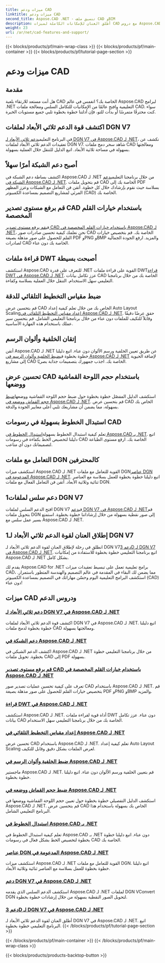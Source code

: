 ```yaml
---
title: ميزات ودعم CAD
linktitle: ميزات ودعم CAD
second_title: Aspose.CAD .NET - تنسيق ملف CAD وBIM
description: أطلق العنان للإمكانات الكاملة لميزات CAD مع دروس Aspose.CAD لـ .NET. تعرف على الدعم ثلاثي الأبعاد لـ DGN V7، والتعامل مع الشبكة، وتخصيص القلم، والمزيد دون عناء.
weight: 23
url: /ar/net/cad-features-and-support/
---
```


{{< blocks/products/pf/main-wrap-class >}}
{{< blocks/products/pf/main-container >}}
{{< blocks/products/pf/tutorial-page-section >}}

# ميزات ودعم CAD


## مقدمة

هل أنت مستعد للارتقاء بلعبة CAD الخاصة بك؟ انغمس في عالم Aspose.CAD لبرامج .NET التعليمية وافتح عالمًا من الإمكانيات للتكامل السلس ومعالجة ملفات CAD. سواء كنت محترفًا متمرسًا أو بدأت للتو، فإن أدلتنا خطوة بخطوة تلبي جميع مستويات الخبرة.

## اكتشف قوة الدعم ثلاثي الأبعاد لملفات DGN V7

 في البرنامج التعليمي[دعم ثلاثي الأبعاد لـ DGN V7 في Aspose.CAD لـ .NET](./3d-support-for-dgn-v7/)، نكشف عن تعقيدات الدعم ثلاثي الأبعاد لملفات DGN V7. شاهد سحر دمج ملفات CAD ومعالجتها بسهولة في مساحة ثلاثية الأبعاد. اتبع الدليل للتنقل خلال العملية بسهولة.

## أصبح دعم الشبكة أمرًا سهلاً

 اكتشف بساطة دعم الشبكة في Aspose.CAD لـ .NET من خلال برنامجنا التعليمي[دعم الشبكة في Aspose.CAD لـ .NET](./mesh-support/). قم بتحويل ملفات CAD الخاصة بك إلى PDF بسلاسة حيث نقوم بإرشادك خلال كل خطوة. أتقن فن التعامل مع الشبكات وعزز المظهر المرئي لمشاريع التصميم بمساعدة الكمبيوتر (CAD) الخاصة بك.

## قم برفع مستوى تصدير CAD باستخدام خيارات القلم المخصصة

 في[قم برفع مستوى تصدير CAD باستخدام خيارات القلم المخصصة في Aspose.CAD لـ .NET](./pen-support-in-export/)، نحن نعلمك كيفية تحسين صادرات صور CAD الخاصة بك. قم بتخصيص خيارات القلم للحصول على صور مذهلة بصيغة PDF وPNG وBMP والمزيد. ارفع الجودة الجمالية لصادرات CAD الخاصة بك دون عناء.

## قراءة ملفات DWT أصبحت بسيطة

استكشف Aspose.CAD للتعرف على قدرة .NET القوية على قراءة ملفات DWT[قراءة DWT في Aspose.CAD لـ .NET](./reading-dwt/). عزز تكامل بيانات CAD الخاصة بك من خلال برنامجنا التعليمي سهل الاستخدام. التنقل خلال العملية بسلاسة وكفاءة.

## ضبط مقياس التخطيط التلقائي للدقة

 قم بتحسين عرض CAD الخاص بك من خلال تعلم كيفية إعداد Auto Layout Scaling[إعداد مقياس التخطيط التلقائي في Aspose.CAD لـ .NET](./setting-auto-layout-scaling/). حقق عرضًا دقيقًا وقابلاً للتكيف للملفات دون عناء من خلال برنامجنا التعليمي الشامل. قم بتحسين سير عملك باستخدام هذه المهارة الأساسية.

## إتقان الخلفية وألوان الرسم

 أتقن Aspose.CAD لـ .NET عن طريق تعيين الخلفية ورسم الألوان دون عناء. اتبع دليلنا خطوة بخطوة في[ضبط الخلفية وألوان الرسم في Aspose.CAD لـ .NET](./setting-background-and-drawing-colors/) لإضافة الحيوية إلى مشاريع CAD الخاصة بك. اجذب جمهورك بتصميمات جذابة بصريًا.

## تحسين عرض CAD باستخدام حجم اللوحة القماشية ووضعها

استكشف الدليل المفصّل خطوة بخطوة حول ضبط حجم اللوحة القماشية ووضعها[ضبط حجم القماش ووضعه في Aspose.CAD لـ .NET](./setting-canvas-size-and-mode/). قم بتحسين عرض CAD الخاص بك بسهولة، مما يضمن أن مشاريعك تلبي أعلى معايير الجودة والدقة.

## استبدال الخطوط بسهولة في رسومات CAD

 تعلم كيفية استبدال الخطوط بسهولة[استبدال الخطوط في Aspose.CAD بـ .NET](./substituting-fonts/). اتبع دليلنا لتخصيص الخط بكفاءة في رسومات CAD الخاصة بك. ارفع مستوى الطباعة لتصميماتك دون أي متاعب.

## التعامل مع ملفات DGN كالمحترفين

 استكشف ميزات Aspose.CAD لـ .NET القوية للتعامل مع ملفات DGN[عناصر DGN المدعومة في Aspose.CAD لـ .NET](./supported-dgn-elements/). اتبع دليلنا خطوة بخطوة للعمل بسلاسة مع العناصر ثنائية وثلاثية الأبعاد. أتقن فن التعامل الفعال مع ملفات DGN.

## 1دعم سلس لملفات DGN V7

 افتح الدعم السلس لملفات DGN V7 في[دعم DGN V7 في Aspose.CAD لـ .NET](./support-for-dgn-v7/)قم بتحويل ملفات DGN إلى صور نقطية بسهولة من خلال إرشاداتنا خطوة بخطوة. استمتع بسير عمل سلس مع Aspose.CAD لـ .NET.

## 1إطلاق العنان لقوة الدعم ثلاثي الأبعاد لـ DGN V7

 انطلق في رحلة لإطلاق العنان لقوة الدعم ثلاثي الأبعاد لـ DGN V7[دعم 3D لـ DGN V7 في Aspose.CAD لـ .NET](./support-of-3d-for-dgn-v7/). اتبع برنامجنا التعليمي خطوة بخطوة للاستفادة من إمكانيات Aspose.CAD لـ .NET بشكل كامل.

يقدم لك Aspose.CAD for .NET برامج تعليمية تعمل على تبسيط تعقيدات ميزات CAD، مما يضمن لك البقاء في المقدمة في عالم التصميم والهندسة المتطور باستمرار. استكشف البرامج التعليمية اليوم وحسّن مهاراتك في التصميم بمساعدة الكمبيوتر (CAD) دون عناء!
## ميزات CAD ودروس الدعم
### [دعم ثلاثي الأبعاد لـ DGN V7 في Aspose.CAD لـ .NET](./3d-support-for-dgn-v7/)
اكتشف قوة الدعم ثلاثي الأبعاد لملفات DGN V7 في Aspose.CAD لـ .NET. اتبع دليلنا خطوة بخطوة لدمج ملفات CAD ومعالجتها بسهولة.
### [دعم الشبكة في Aspose.CAD لـ .NET](./mesh-support/)
اكتشف الدعم الشبكي في Aspose.CAD لـ .NET من خلال برنامجنا التعليمي خطوة بخطوة. تحويل ملفات CAD إلى PDF بسهولة.
### [قم برفع مستوى تصدير CAD باستخدام خيارات القلم المخصصة في Aspose.CAD لـ .NET](./pen-support-in-export/)
تعرف على كيفية تحسين عمليات تصدير صور CAD باستخدام Aspose.CAD لـ .NET. قم بتخصيص خيارات القلم للحصول على صور مذهلة بصيغة PDF وPNG وBMP والمزيد.
### [قراءة DWT في Aspose.CAD لـ .NET](./reading-dwt/)
استكشف Aspose.CAD لـ .NET. أداة قوية لقراءة ملفات DWT دون عناء. عزز تكامل بيانات CAD الخاصة بك من خلال برنامجنا التعليمي سهل الاستخدام.
### [إعداد مقياس التخطيط التلقائي في Aspose.CAD لـ .NET](./setting-auto-layout-scaling/)
تحسين عرض CAD باستخدام Aspose.CAD لـ .NET. تعلم كيفية إعداد Auto Layout Scaling لعرض الملفات بشكل دقيق وقابل للتكيف.
### [ضبط الخلفية وألوان الرسم في Aspose.CAD لـ .NET](./setting-background-and-drawing-colors/)
ماجستير Aspose.CAD لـ .NET. قم بتعيين الخلفية ورسم الألوان دون عناء. اتبع دليلنا خطوة بخطوة.
### [ضبط حجم القماش ووضعه في Aspose.CAD لـ .NET](./setting-canvas-size-and-mode/)
استكشف الدليل التفصيلي خطوة بخطوة حول تعيين حجم اللوحة القماشية ووضعها في Aspose.CAD لـ .NET. قم بتحسين عرض CAD الخاص بك بسهولة باستخدام هذا البرنامج التعليمي الشامل.
### [استبدال الخطوط في Aspose.CAD بـ .NET](./substituting-fonts/)
تعلم كيفية استبدال الخطوط في Aspose.CAD بـ .NET دون عناء. اتبع دليلنا خطوة بخطوة لتخصيص الخط بشكل فعال في رسومات CAD الخاصة بك.
### [عناصر DGN المدعومة في Aspose.CAD لـ .NET](./supported-dgn-elements/)
استكشف ميزات Aspose.CAD لـ .NET القوية للتعامل مع ملفات DGN. اتبع دليلنا خطوة بخطوة للعمل بسلاسة مع العناصر ثنائية وثلاثية الأبعاد.
### [دعم DGN V7 في Aspose.CAD لـ .NET](./support-for-dgn-v7/)
استكشف الدعم السلس الذي يقدمه Aspose.CAD لـ .NET لملفات DGN VConvert DGN لتحويل الصور النقطية بسهولة من خلال إرشادات خطوة بخطوة.
### [دعم 3D لـ DGN V7 في Aspose.CAD لـ .NET](./support-of-3d-for-dgn-v7/)
أطلق العنان لقوة الدعم ثلاثي الأبعاد لـ DGN V7 في Aspose.CAD لـ .NET. اتبع البرنامج التعليمي خطوة بخطوة.
{{< /blocks/products/pf/tutorial-page-section >}}

{{< /blocks/products/pf/main-container >}}
{{< /blocks/products/pf/main-wrap-class >}}

{{< blocks/products/products-backtop-button >}}
